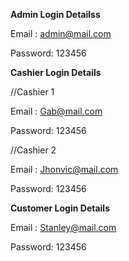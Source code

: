 
**Admin Login Detailss**

Email	: admin@mail.com

Password: 123456


**Cashier Login Details**

//Cashier 1

Email	: Gab@mail.com

Password: 123456

//Cashier 2

Email	: Jhonvic@mail.com

Password: 123456


**Customer Login Details**

Email	: Stanley@mail.com

Password: 123456
